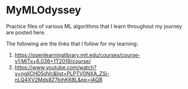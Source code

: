 # MyMLOdyssey
Practice files of various ML algorithms that I learn throughout my journey are posted here.

The following are the links that I follow for my learning:

1. https://openlearninglibrary.mit.edu/courses/course-v1:MITx+6.036+1T2019/course/
2. https://www.youtube.com/watch?v=ngiICHD5dVc&list=PLPTV0NXA_ZSi-nLQ4XV2Mds8Z7bihK68L&pp=iAQB
